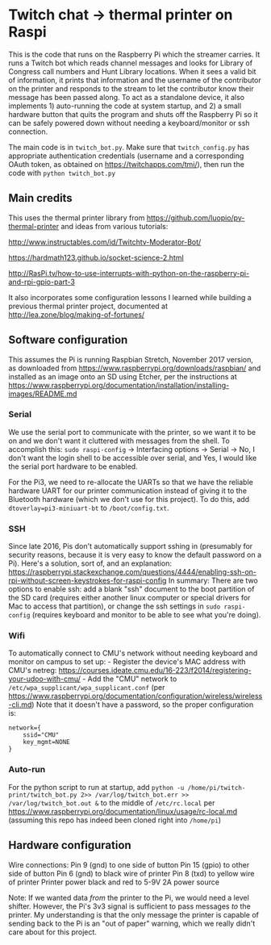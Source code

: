 # Twitch chat -> thermal printer on Raspi
This is the code that runs on the Raspberry Pi which the streamer carries.  It runs a Twitch bot which reads channel messages and looks for Library of Congress call numbers and Hunt Library locations.  When it sees a valid bit of information, it prints that information and the username of the contributor on the printer and responds to the stream to let the contributor know their message has been passed along. To act as a standalone device, it also implements 1) auto-running the code at system startup, and 2) a small hardware button that quits the program and shuts off the Raspberry Pi so it can be safely powered down without needing a keyboard/monitor or ssh connection.

The main code is in `twitch_bot.py`.  Make sure that `twitch_config.py` has appropriate authentication credentials (username and a corresponding OAuth token, as obtained on https://twitchapps.com/tmi/), then run the code with `python twitch_bot.py`

## Main credits
This uses the thermal printer library from https://github.com/luopio/py-thermal-printer
and ideas from various tutorials:

http://www.instructables.com/id/Twitchtv-Moderator-Bot/

https://hardmath123.github.io/socket-science-2.html

http://RasPi.tv/how-to-use-interrupts-with-python-on-the-raspberry-pi-and-rpi-gpio-part-3

It also incorporates some configuration lessons I learned while building a previous thermal printer project, documented at http://lea.zone/blog/making-of-fortunes/


## Software configuration
This assumes the Pi is running Raspbian Stretch, November 2017 version, as downloaded from https://www.raspberrypi.org/downloads/raspbian/ and installed as an image onto an SD using Etcher, per the instructions at https://www.raspberrypi.org/documentation/installation/installing-images/README.md

### Serial
We use the serial port to communicate with the printer, so we want it to be on and we don't want it cluttered with messages from the shell. To accomplish this: `sudo raspi-config` -> Interfacing options -> Serial -> No, I don't want the login shell to be accessible over serial, and Yes, I would like the serial port hardware to be enabled.  

For the Pi3, we need to re-allocate the UARTs so that we have the reliable hardware UART for our printer communication instead of giving it to the Bluetooth hardware (which we don't use for this project). To do this, add `dtoverlay=pi3-miniuart-bt` to `/boot/config.txt`.

### SSH
Since late 2016, Pis don't automatically support sshing in (presumably for security reasons, because it is very easy to know the default password on a Pi).  Here's a solution, sort of, and an explanation:
https://raspberrypi.stackexchange.com/questions/4444/enabling-ssh-on-rpi-without-screen-keystrokes-for-raspi-config
In summary:  There are two options to enable ssh: add a blank "ssh" document to the boot partition of the SD card (requires either another linux computer or special drivers for Mac to access that partition), or change the ssh settings in `sudo raspi-config` (requires keyboard and monitor to be able to see what you're doing).

### Wifi
To automatically connect to CMU's network without needing keyboard and monitor on campus to set up:
	- Register the device's MAC address with CMU's netreg: https://courses.ideate.cmu.edu/16-223/f2014/registering-your-udoo-with-cmu/
	- Add the "CMU" network to `/etc/wpa_supplicant/wpa_supplicant.conf` (per https://www.raspberrypi.org/documentation/configuration/wireless/wireless-cli.md) Note that it doesn't have a password, so the proper configuration is:
```
network={
    ssid="CMU"
    key_mgmt=NONE
}
```

### Auto-run
For the python script to run at startup, add `python -u /home/pi/twitch-print/twitch_bot.py 2>> /var/log/twitch_bot.err >> /var/log/twitch_bot.out &` to the middle of `/etc/rc.local` per https://www.raspberrypi.org/documentation/linux/usage/rc-local.md (assuming this repo has indeed been cloned right into `/home/pi`)

## Hardware configuration
Wire connections:
Pin 9 (gnd) to one side of button
Pin 15 (gpio) to other side of button
Pin 6 (gnd) to black wire of printer
Pin 8 (txd) to yellow wire of printer
Printer power black and red to 5-9V 2A power source


Note: If we wanted data *from* the printer to the Pi, we would need a level shifter.  However, the Pi's 3v3 signal is sufficient to pass messages *to* the printer.  My understanding is that the only message the printer is capable of sending back to the Pi is an "out of paper" warning, which we really didn't care about for this project.




